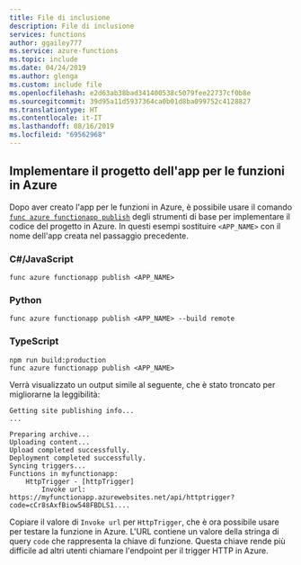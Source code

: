 ```yaml
---
title: File di inclusione
description: File di inclusione
services: functions
author: ggailey777
ms.service: azure-functions
ms.topic: include
ms.date: 04/24/2019
ms.author: glenga
ms.custom: include file
ms.openlocfilehash: e2d63ab38bad341400538c5079fee22737cf0b8e
ms.sourcegitcommit: 39d95a11d5937364ca0b01d8ba099752c4128827
ms.translationtype: HT
ms.contentlocale: it-IT
ms.lasthandoff: 08/16/2019
ms.locfileid: "69562968"
---
```

## <a name="deploy-the-function-app-project-to-azure"></a>Implementare il progetto dell'app per le funzioni in Azure

Dopo aver creato l'app per le funzioni in Azure, è possibile usare il comando [`func azure functionapp publish`](../articles/azure-functions/functions-run-local.md#project-file-deployment) degli strumenti di base per implementare il codice del progetto in Azure. In questi esempi sostituire `<APP_NAME>` con il nome dell'app creata nel passaggio precedente.

### <a name="c--javascript"></a>C\#/JavaScript

```command
func azure functionapp publish <APP_NAME>
```

### <a name="python"></a>Python

```command
func azure functionapp publish <APP_NAME> --build remote
```

### <a name="typescript"></a>TypeScript

```command
npm run build:production 
func azure functionapp publish <APP_NAME>
```

Verrà visualizzato un output simile al seguente, che è stato troncato per migliorarne la leggibilità:

```output
Getting site publishing info...
...

Preparing archive...
Uploading content...
Upload completed successfully.
Deployment completed successfully.
Syncing triggers...
Functions in myfunctionapp:
    HttpTrigger - [httpTrigger]
        Invoke url: https://myfunctionapp.azurewebsites.net/api/httptrigger?code=cCr8sAxfBiow548FBDLS1....
```

Copiare il valore di `Invoke url` per `HttpTrigger`, che è ora possibile usare per testare la funzione in Azure. L'URL contiene un valore della stringa di query `code` che rappresenta la chiave di funzione. Questa chiave rende più difficile ad altri utenti chiamare l'endpoint per il trigger HTTP in Azure.